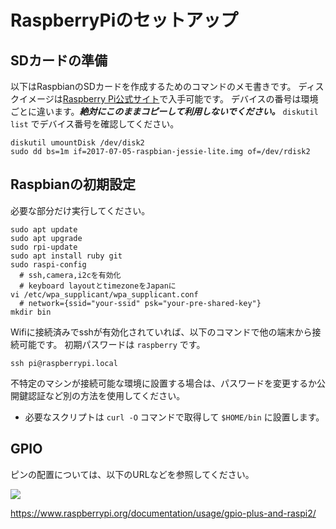 # RaspberryPiのセットアップ

## SDカードの準備
以下はRaspbianのSDカードを作成するためのコマンドのメモ書きです。
ディスクイメージは<a href="https://www.raspberrypi.org/downloads/raspbian/">Raspberry Pi公式サイト</a>で入手可能です。
デバイスの番号は環境ごとに違います。***絶対にこのままコピーして利用しないでください。*** `diskutil list` でデバイス番号を確認してください。

```
diskutil umountDisk /dev/disk2
sudo dd bs=1m if=2017-07-05-raspbian-jessie-lite.img of=/dev/rdisk2
```

## Raspbianの初期設定
必要な部分だけ実行してください。

```
sudo apt update
sudo apt upgrade
sudo rpi-update
sudo apt install ruby git
sudo raspi-config
  # ssh,camera,i2cを有効化
  # keyboard layoutとtimezoneをJapanに
vi /etc/wpa_supplicant/wpa_supplicant.conf
  # network={ssid="your-ssid" psk="your-pre-shared-key"}
mkdir bin
```

Wifiに接続済みでsshが有効化されていれば、以下のコマンドで他の端末から接続可能です。
初期パスワードは `raspberry` です。

```
ssh pi@raspberrypi.local
```

不特定のマシンが接続可能な環境に設置する場合は、パスワードを変更するか公開鍵認証など別の方法を使用してください。

- 必要なスクリプトは `curl -O` コマンドで取得して `$HOME/bin` に設置します。


## GPIO
ピンの配置については、以下のURLなどを参照してください。

<img src="/physical-pin-numbers.png"/>

<https://www.raspberrypi.org/documentation/usage/gpio-plus-and-raspi2/>
